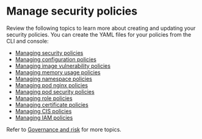 # Manage security policies

Review the following topics to learn more about creating and updating your security policies. You can create the YAML files for your policies from the CLI and console: 

- [Managing security policies](create_policy.md)
- [Managing configuration policies](create_config_pol.md)
- [Managing image vulnerability policies](create_image_vuln.md)
- [Managing memory usage policies](create_memory_policy.md)
- [Managing namespace policies](create_ns_policy.md)
- [Managing pod nginx policies](create_nginx_policy.md)
- [Managing pod security policies](create_psp_policy.md)
- [Managing role policies](create_role_policy.md)
- [Managing certificate policies](create_cert_pol.md)
- [Managing CIS policies](create_cis_pol.md)
- [Managing IAM policies](create_iam_policy.md) 

<!--the next links will Managing configuration-XXX policy; for example Managing an image vulnerability policy-->

Refer to [Governance and risk](compliance_intro.md) for more topics. 


<!-- next files to create: 
- [Managing role policy](create_role_policy.md)
- [Managing rolebinding policy](create_role_policy.md)
- [Managing security content constraint policy](create_scc_policy.md)-->